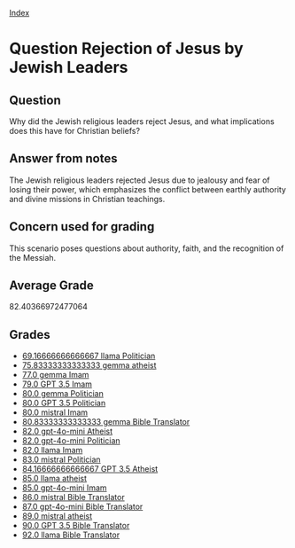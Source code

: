 
[Index](../../index.md)
# Question Rejection of Jesus by Jewish Leaders
## Question
Why did the Jewish religious leaders reject Jesus, and what implications does this have for Christian beliefs?

## Answer from notes
The Jewish religious leaders rejected Jesus due to jealousy and fear of losing their power, which emphasizes the conflict between earthly authority and divine missions in Christian teachings.

## Concern used for grading
This scenario poses questions about authority, faith, and the recognition of the Messiah.

## Average Grade
82.40366972477064

## Grades
 * [69.16666666666667 llama Politician](../answers/llama_Politician/Rejection_of_Jesus_by_Jewish_Leaders.md)
 * [75.83333333333333 gemma atheist](../answers/gemma_atheist/Rejection_of_Jesus_by_Jewish_Leaders.md)
 * [77.0 gemma Imam](../answers/gemma_Imam/Rejection_of_Jesus_by_Jewish_Leaders.md)
 * [79.0 GPT 3.5 Imam](../answers/GPT_3.5_Imam/Rejection_of_Jesus_by_Jewish_Leaders.md)
 * [80.0 gemma Politician](../answers/gemma_Politician/Rejection_of_Jesus_by_Jewish_Leaders.md)
 * [80.0 GPT 3.5 Politician](../answers/GPT_3.5_Politician/Rejection_of_Jesus_by_Jewish_Leaders.md)
 * [80.0 mistral Imam](../answers/mistral_Imam/Rejection_of_Jesus_by_Jewish_Leaders.md)
 * [80.83333333333333 gemma Bible Translator](../answers/gemma_Bible_Translator/Rejection_of_Jesus_by_Jewish_Leaders.md)
 * [82.0 gpt-4o-mini Atheist](../answers/gpt-4o-mini_Atheist/Rejection_of_Jesus_by_Jewish_Leaders.md)
 * [82.0 gpt-4o-mini Politician](../answers/gpt-4o-mini_Politician/Rejection_of_Jesus_by_Jewish_Leaders.md)
 * [82.0 llama Imam](../answers/llama_Imam/Rejection_of_Jesus_by_Jewish_Leaders.md)
 * [83.0 mistral Politician](../answers/mistral_Politician/Rejection_of_Jesus_by_Jewish_Leaders.md)
 * [84.16666666666667 GPT 3.5 Atheist](../answers/GPT_3.5_Atheist/Rejection_of_Jesus_by_Jewish_Leaders.md)
 * [85.0 llama atheist](../answers/llama_atheist/Rejection_of_Jesus_by_Jewish_Leaders.md)
 * [85.0 gpt-4o-mini Imam](../answers/gpt-4o-mini_Imam/Rejection_of_Jesus_by_Jewish_Leaders.md)
 * [86.0 mistral Bible Translator](../answers/mistral_Bible_Translator/Rejection_of_Jesus_by_Jewish_Leaders.md)
 * [87.0 gpt-4o-mini Bible Translator](../answers/gpt-4o-mini_Bible_Translator/Rejection_of_Jesus_by_Jewish_Leaders.md)
 * [89.0 mistral atheist](../answers/mistral_atheist/Rejection_of_Jesus_by_Jewish_Leaders.md)
 * [90.0 GPT 3.5 Bible Translator](../answers/GPT_3.5_Bible_Translator/Rejection_of_Jesus_by_Jewish_Leaders.md)
 * [92.0 llama Bible Translator](../answers/llama_Bible_Translator/Rejection_of_Jesus_by_Jewish_Leaders.md)
